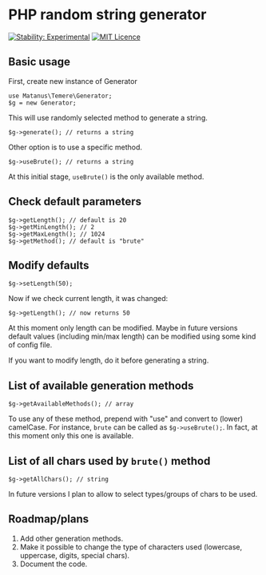 # PHP random string generator

[![Stability: Experimental](https://masterminds.github.io/stability/experimental.svg)](https://masterminds.github.io/stability/experimental.html)
[![MIT Licence](https://badges.frapsoft.com/os/mit/mit.svg?v=103)](https://opensource.org/licenses/mit-license.php)

## Basic usage

First, create new instance of Generator

    use Matanus\Temere\Generator;
    $g = new Generator;

This will use randomly selected method to generate a string.

    $g->generate(); // returns a string

Other option is to use a specific method.

    $g->useBrute(); // returns a string

At this initial stage, `useBrute()` is the only available method.

## Check default parameters

    $g->getLength(); // default is 20
    $g->getMinLength(); // 2
    $g->getMaxLength(); // 1024
    $g->getMethod(); // default is "brute"

## Modify defaults

    $g->setLength(50);
Now if we check current length, it was changed:

    $g->getLength(); // now returns 50
At this moment only length can be modified.
Maybe in future versions default values (including min/max length) can be modified using some kind of config file.

If you want to modify length, do it before generating a string.

## List of available generation methods

    $g->getAvailableMethods(); // array

To use any of these method, prepend with "use" and convert to (lower) camelCase. For instance, `brute` can be called as `$g->useBrute();`. In fact, at this moment only this one is available.

## List of all chars used by `brute()` method

    $g->getAllChars(); // string

In future versions I plan to allow to select types/groups of chars to be used.

## Roadmap/plans

1. Add other generation methods.
2. Make it possible to change the type of characters used (lowercase, uppercase, digits, special chars).
3. Document the code.
